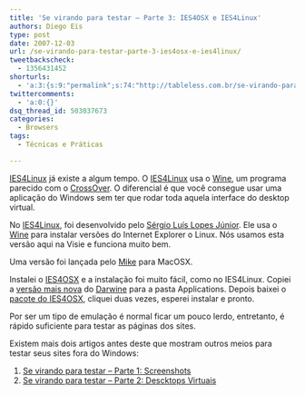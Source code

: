 ```yaml
---
title: 'Se virando para testar – Parte 3: IES4OSX e IES4Linux'
authors: Diego Eis
type: post
date: 2007-12-03
url: /se-virando-para-testar-parte-3-ies4osx-e-ies4linux/
tweetbackscheck:
  - 1356431452
shorturls:
  - 'a:3:{s:9:"permalink";s:74:"http://tableless.com.br/se-virando-para-testar-parte-3-ies4osx-e-ies4linux";s:7:"tinyurl";s:26:"http://tinyurl.com/3cn3al5";s:4:"isgd";s:19:"http://is.gd/1OBs5J";}'
twittercomments:
  - 'a:0:{}'
dsq_thread_id: 503037673
categories:
  - Browsers
tags:
  - Técnicas e Práticas

---
```

[IES4Linux][1] já existe a algum tempo. O [IES4Linux][1] usa o [Wine][2], um programa parecido com o [CrossOver][3]. O diferencial é que você consegue usar uma aplicação do Windows sem ter que rodar toda aquela interface do desktop virtual.
  
No [IES4Linux][1], foi desenvolvido pelo [Sérgio Luís Lopes Júnior][4]. Ele usa o [Wine][2] para instalar versões do Internet Explorer o Linux. Nós usamos esta versão aqui na Visie e funciona muito bem.

Uma versão foi lançada pelo [Mike][5] para MacOSX.
  
Instalei o [IES4OSX][6] e a instalação foi muito fácil, como no IES4Linux. Copiei a [versão mais nova][7] do [Darwine][8] para a pasta Applications. Depois baixei o [pacote do IES4OSX][9], cliquei duas vezes, esperei instalar e pronto.

Por ser um tipo de emulação é normal ficar um pouco lerdo, entretanto, é rápido suficiente para testar as páginas dos sites.

Existem mais dois artigos antes deste que mostram outros meios para testar seus sites fora do Windows:

  1. [Se virando para testar &#8211; Parte 1: Screenshots][10]
  2. [Se virando para testar &#8211; Parte 2: Descktops Virtuais][11]

 [1]: http://www.tatanka.com.br/ies4linux/page/Pt/P%C3%A1gina_Inicial
 [2]: http://www.winehq.org/
 [3]: http://tableless.com.br/ie6-no-mac-eu-sei-e-pecado
 [4]: http://www.tatanka.com.br/ies4linux/page/User:S%C3%A9rgio_Lopes
 [5]: http://mike.kronenberg.org/mike/
 [6]: http://www.kronenberg.org/ies4osx/
 [7]: http://www.kronenberg.org/darwine/
 [8]: http://darwine.sourceforge.net
 [9]: http://www.kronenberg.org/ies4osx/ies4osx-2_5beta6_4.zip
 [10]: http://tableless.com.br/se-virando-pra-testar-parte-1-screenshots
 [11]: http://tableless.com.br/se-virando-pra-testar-parte-2-desktops-virtuais